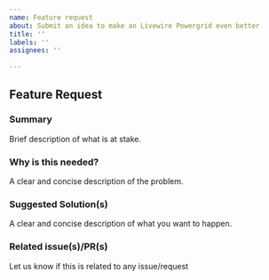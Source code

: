 ```yaml
---
name: Feature request
about: Submit an idea to make an Livewire Powergrid even better
title: ''
labels: ''
assignees: ''

---
```


## Feature Request

### Summary

Brief description of what is at stake.

### Why is this needed?

A clear and concise description of the problem.

### Suggested Solution(s)

A clear and concise description of what you want to happen.

### Related issue(s)/PR(s)

Let us know if this is related to any issue/request
